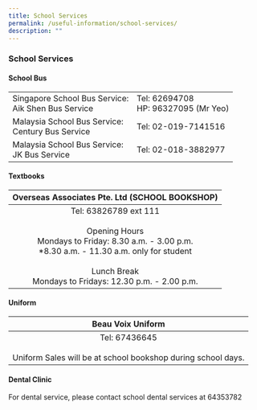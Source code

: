 ```yaml
---
title: School Services
permalink: /useful-information/school-services/
description: ""
---
```

### School Services

#### School Bus

|  |  |
|---|---|
| Singapore School Bus Service:<br>Aik Shen Bus Service | Tel: 62694708<br>  HP: 96327095 (Mr Yeo) |
| Malaysia School Bus Service:<br>Century Bus Service | Tel: 02-019-7141516 |
|  Malaysia School Bus Service:<br>JK Bus Service |  Tel: 02-018-3882977 |

#### Textbooks

| Overseas Associates Pte. Ltd (SCHOOL BOOKSHOP) |
|:---:|
| Tel: 63826789 ext 111<br><br>Opening Hours<br>Mondays to Friday: 8.30 a.m. - 3.00 p.m.<br>*8.30 a.m. - 11.30 a.m. only for student<br><br>Lunch Break<br>Mondays to Fridays: 12.30 p.m. - 2.00 p.m. |

#### Uniform

| Beau Voix Uniform |
|:---:|
| Tel: 67436645<br><br>Uniform Sales will be at school bookshop during school days. |

#### Dental Clinic

For dental service, please contact school dental services at 64353782

